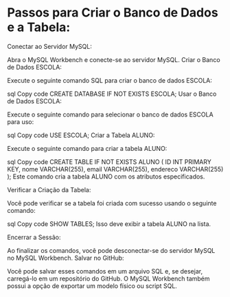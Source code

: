 # Passos para Criar o Banco de Dados e a Tabela:

Conectar ao Servidor MySQL:

Abra o MySQL Workbench e conecte-se ao servidor MySQL.
Criar o Banco de Dados ESCOLA:

Execute o seguinte comando SQL para criar o banco de dados ESCOLA:

sql
Copy code
CREATE DATABASE IF NOT EXISTS ESCOLA;
Usar o Banco de Dados ESCOLA:

Execute o seguinte comando para selecionar o banco de dados ESCOLA para uso:

sql
Copy code
USE ESCOLA;
Criar a Tabela ALUNO:

Execute o seguinte comando para criar a tabela ALUNO:

sql
Copy code
CREATE TABLE IF NOT EXISTS ALUNO (
  ID INT PRIMARY KEY,
  nome VARCHAR(255),
  email VARCHAR(255),
  endereco VARCHAR(255)
);
Este comando cria a tabela ALUNO com os atributos especificados.

Verificar a Criação da Tabela:

Você pode verificar se a tabela foi criada com sucesso usando o seguinte comando:

sql
Copy code
SHOW TABLES;
Isso deve exibir a tabela ALUNO na lista.

Encerrar a Sessão:

Ao finalizar os comandos, você pode desconectar-se do servidor MySQL no MySQL Workbench.
Salvar no GitHub:

Você pode salvar esses comandos em um arquivo SQL e, se desejar, carregá-lo em um repositório do GitHub. O MySQL Workbench também possui a opção de exportar um modelo físico ou script SQL.
